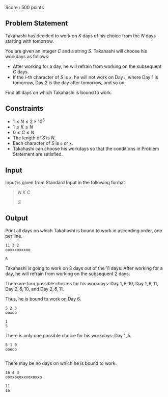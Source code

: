 Score : $500$ points

## Problem Statement

Takahashi has decided to work on $K$ days of his choice from the $N$ days starting with tomorrow.

You are given an integer $C$ and a string $S$. Takahashi will choose his workdays as follows:

- After working for a day, he will refrain from working on the subsequent $C$ days.
- If the $i$-th character of $S$ is `x`, he will not work on Day $i$, where Day $1$ is tomorrow, Day $2$ is the day after tomorrow, and so on.

Find all days on which Takahashi is bound to work.

## Constraints

- $1 \leq N \leq 2 \times 10^5$
- $1 \leq K \leq N$
- $0 \leq C \leq N$
- The length of $S$ is $N$.
- Each character of $S$ is `o` or `x`.
- Takahashi can choose his workdays so that the conditions in Problem Statement are satisfied.

## Input

Input is given from Standard Input in the following format:

> $N$ $K$ $C$
> 
> $S$

## Output

Print all days on which Takahashi is bound to work in ascending order, one per line.

```input1
11 3 2
ooxxxoxxxoo
```

```output1
6
```

Takahashi is going to work on $3$ days out of the $11$ days. After working for a day, he will refrain from working on the subsequent $2$ days.

There are four possible choices for his workdays: Day $1,6,10$, Day $1,6,11$, Day $2,6,10$, and Day $2,6,11$.

Thus, he is bound to work on Day $6$.

```input2
5 2 3
ooxoo
```

```output2
1
5
```

There is only one possible choice for his workdays: Day $1,5$.

```input3
5 1 0
ooooo
```

```output3

```

There may be no days on which he is bound to work.

```input4
16 4 3
ooxxoxoxxxoxoxxo
```

```output4
11
16
```